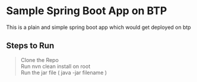 # Sample Spring Boot App on BTP
This is a plain and simple spring boot app which would get deployed on btp
## Steps to Run
> Clone the Repo  
> Run nvn clean install on root  
> Run the jar file ( java -jar filename )  
